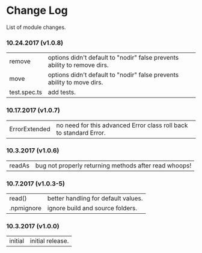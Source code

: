 # Change Log

List of module changes.

### 10.24.2017 (v1.0.8)

<table>
  <tr><td>remove</td><td>options didn't default to "nodir" false prevents ability to remove dirs.</td></tr>
  <tr><td>move</td><td>options didn't default to "nodir" false prevents ability to move dirs.</td></tr>
  <tr><td>test.spec.ts</td><td>add tests.</td></tr>
</table>

### 10.17.2017 (v1.0.7)

<table>
  <tr><td>ErrorExtended</td><td>no need for this advanced Error class roll back to standard Error.</td></tr>
</table>

### 10.3.2017 (v1.0.6)

<table>
  <tr><td>readAs</td><td>bug not properly returning methods after read whoops!</td></tr>
</table>

### 10.7.2017 (v1.0.3-5)

<table>
  <tr><td>read()</td><td>better handling for default values.</td></tr>
  <tr><td>.npmignore</td><td>ignore build and source folders.</td></tr>
</table>

### 10.3.2017 (v1.0.0)

<table>
  <tr><td>initial</td><td>initial release.</td></tr>
</table>
